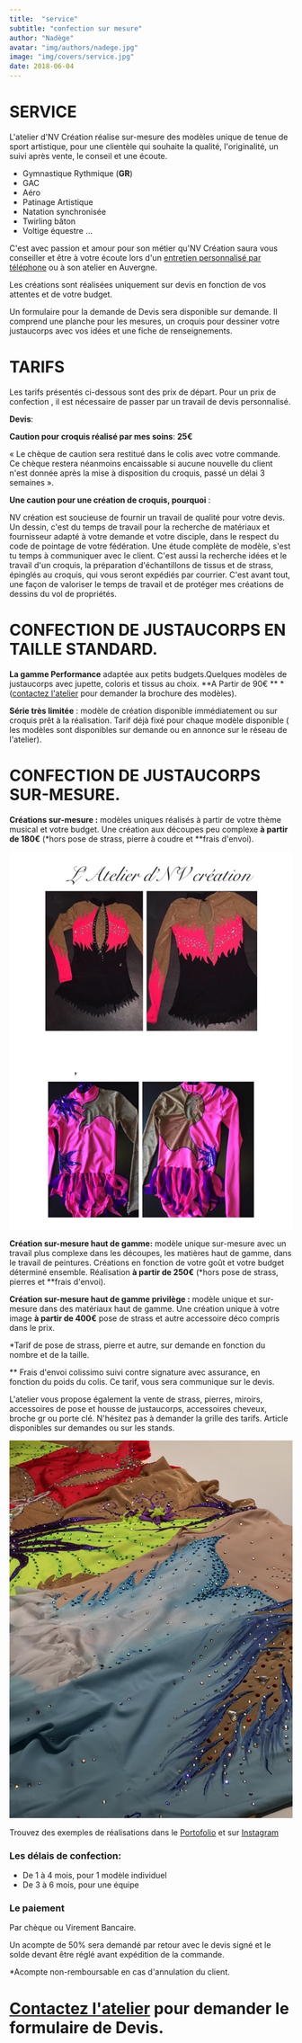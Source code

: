 ```yaml
---
title:  "service"
subtitle: "confection sur mesure"
author: "Nadège"
avatar: "img/authors/nadege.jpg"
image: "img/covers/service.jpg"
date: 2018-06-04
---
```




SERVICE
====
 
 
L'atelier d'NV Création réalise sur-mesure des modèles unique de tenue de sport artistique, pour une clientèle qui souhaite la qualité, l'originalité, un suivi après vente, le conseil et une écoute.

 
* Gymnastique Rythmique (**GR**)
* GAC
* Aéro
* Patinage Artistique
* Natation synchronisée
* Twirling bâton 
* Voltige équestre ...
 
C'est avec passion et amour pour son métier qu'NV Création saura vous conseiller et être à votre écoute lors d'un [entretien personnalisé par téléphone](/#/2018/06/02/contacts) ou à son atelier en Auvergne.
 
Les créations sont réalisées uniquement sur devis en fonction de vos attentes et de votre budget.

Un formulaire pour la demande de Devis sera disponible sur demande. Il comprend une planche pour les mesures, un croquis pour dessiner votre justaucorps avec vos idées et une fiche de renseignements.
 
TARIFS 
==



  Les tarifs présentés ci-dessous sont des prix de départ. Pour un prix de confection , il est nécessaire de passer par un travail de devis personnalisé.
  
**Devis**:

 
**Caution pour croquis réalisé par mes soins**:    **25€**

« Le chèque de caution sera restitué dans le colis avec votre commande. Ce chèque restera néanmoins encaissable si aucune nouvelle du client n'est donnée après la mise à disposition du croquis, passé un délai 3 semaines ».
 
**Une caution pour une création de croquis, pourquoi** :

NV création est soucieuse de fournir un travail de qualité pour votre devis. Un dessin, c'est du temps de travail pour la recherche de matériaux et fournisseur adapté à votre demande et votre disciple, dans le respect du code de pointage de votre fédération.
Une étude complète de modèle, s'est tu temps à communiquer avec le client. C'est aussi la recherche idées et le travail d'un croquis, la préparation d'échantillons de tissus et de strass, épinglés au croquis, qui vous seront expédiés par courrier.
C'est avant tout, une façon de valoriser le temps de travail et de protéger mes créations de dessins du vol de propriétés. 
 
 
CONFECTION DE JUSTAUCORPS EN TAILLE STANDARD.
====

 
**La gamme Performance** adaptée aux petits budgets.Quelques modèles de justaucorps avec jupette, coloris et tissus au choix.  **A Partir de 90€ ** * ([contactez l'atelier](/#/2018/06/02/contacts) pour demander la brochure des modèles).



**Série très limitée** : modèle de création disponible immédiatement ou sur croquis prêt à la réalisation. Tarif déjà fixé pour chaque modèle disponible ( les modèles sont disponibles sur demande ou en annonce sur le réseau de l'atelier).

CONFECTION DE JUSTAUCORPS SUR-MESURE.
====

**Créations sur-mesure :** modèles uniques réalisés à partir de votre thème musical et votre budget. Une création aux découpes peu complexe **à partir de 180€** (*hors pose de strass, pierre à coudre et **frais d'envoi).

![Gamme Competition](img/gammes/gamme-competition.jpg)

**Création sur-mesure haut de gamme:** modèle unique sur-mesure avec un travail plus complexe dans les découpes, les matières haut de gamme, dans le travail de peintures. Créations en fonction de votre goût et votre budget déterminé ensemble. Réalisation **à partir de 250€** (*hors pose de strass, pierres et **frais d'envoi).

**Création sur-mesure haut de gamme privilège :** modèle unique et sur-mesure dans des matériaux haut de gamme. Une création unique à votre image **à partir de 400€** pose de strass et autre accessoire déco compris dans le prix.

  *Tarif de pose de strass, pierre et autre, sur demande en fonction du nombre et de la taille.
  
 ** Frais d'envoi colissimo suivi contre signature avec assurance, en fonction du poids du colis. Ce tarif, vous sera communique sur le devis.

L'atelier vous propose également la vente de strass, pierres, miroirs, accessoires de pose et housse de justaucorps, accessoires cheveux, broche gr ou porte clé. N'hésitez pas à demander la grille des tarifs. Article disponibles sur demandes ou sur les stands.

 
![Gamme Elite](img/gammes/gamme-elite.jpg)
 
 Trouvez des exemples de réalisations dans le [Portofolio](/#/2018/06/03/portofolio) et sur [Instagram](https://www.instagram.com/atelier.nvcreation)



### Les délais de confection:
 
* De 1 à 4 mois, pour 1 modèle individuel
* De 3 à 6 mois, pour une équipe
 
### Le paiement
 
Par chèque ou Virement Bancaire.
 
Un acompte de 50% sera demandé par retour avec le devis signé et le solde devant être réglé avant expédition de la commande.

 *Acompte non-remboursable en cas d'annulation du client.
 
 [Contactez l'atelier](/#/2018/06/02/contacts) pour demander le formulaire de Devis.
 ===
